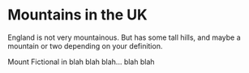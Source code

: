 Mountains in the UK
==================
England is not very mountainous.
But has some tall hills, and maybe a mountain or two depending on your definition.

Mount Fictional in blah blah blah... blah blah

